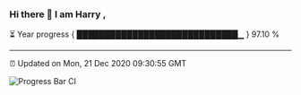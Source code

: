 ### Hi there 👋 I am Harry , 

⏳ Year progress { █████████████████████████████▁ } 97.10 %

---

⏰ Updated on Mon, 21 Dec 2020 09:30:55 GMT

![Progress Bar CI](https://github.com/duykhang68/duykhang68/workflows/Progress%20Bar%20CI/badge.svg)
